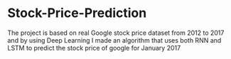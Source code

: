 # Stock-Price-Prediction
The project is based on real Google stock price dataset from 2012 to 2017 and by using Deep Learning I made an algorithm that uses both RNN and LSTM to predict the stock price of google for January 2017
